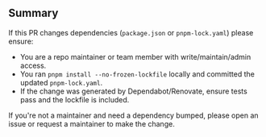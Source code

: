 ## Summary

If this PR changes dependencies (`package.json` or `pnpm-lock.yaml`) please ensure:

- You are a repo maintainer or team member with write/maintain/admin access.
- You ran `pnpm install --no-frozen-lockfile` locally and committed the updated `pnpm-lock.yaml`.
- If the change was generated by Dependabot/Renovate, ensure tests pass and the lockfile is included.

If you're not a maintainer and need a dependency bumped, please open an issue or request a maintainer to make the change.
